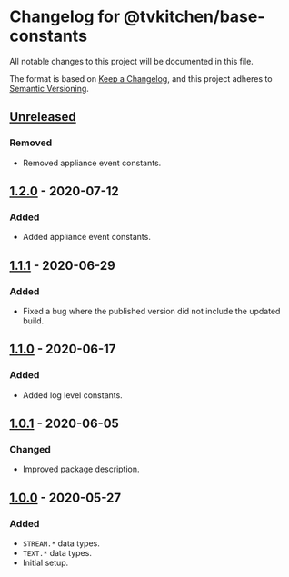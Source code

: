 # Changelog for @tvkitchen/base-constants

All notable changes to this project will be documented in this file.

The format is based on [Keep a Changelog](https://keepachangelog.com/en/1.0.0/),
and this project adheres to [Semantic Versioning](https://semver.org/spec/v2.0.0.html).

## [Unreleased]
### Removed
- Removed appliance event constants.

## [1.2.0] - 2020-07-12
### Added
- Added appliance event constants.

## [1.1.1] - 2020-06-29
### Added
- Fixed a bug where the published version did not include the updated build.

## [1.1.0] - 2020-06-17
### Added
- Added log level constants.

## [1.0.1] - 2020-06-05

### Changed
- Improved package description.

## [1.0.0] - 2020-05-27

### Added
- `STREAM.*` data types.
- `TEXT.*` data types.
- Initial setup.

[Unreleased]: https://github.com/tvkitchen/base/compare/@tvkitchen/base-constants@1.2.0...HEAD
[1.2.0]: https://github.com/tvkitchen/base/releases/tag/@tvkitchen/base-constants@1.2.0
[1.1.1]: https://github.com/tvkitchen/base/releases/tag/@tvkitchen/base-constants@1.1.1
[1.1.0]: https://github.com/tvkitchen/base/releases/tag/@tvkitchen/base-constants@1.1.0
[1.0.1]: https://github.com/tvkitchen/base/releases/tag/@tvkitchen/base-constants@1.0.1
[1.0.0]: https://github.com/tvkitchen/base/releases/tag/@tvkitchen/base-constants@1.0.0
